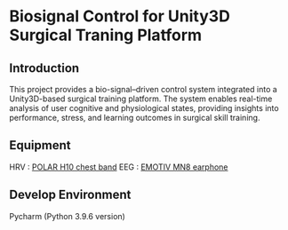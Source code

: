# Biosignal Control for Unity3D Surgical Traning Platform
## Introduction
This project provides a bio-signal–driven control system integrated into a Unity3D-based surgical training platform. The system enables real-time analysis of user cognitive and physiological states, providing insights into performance, stress, and learning outcomes in surgical skill training.
## Equipment
HRV : [POLAR H10 chest band](https://www.polar.com/uk-en/sensors/h10-heart-rate-sensor)
EEG : [EMOTIV MN8 earphone](https://www.emotiv.com/products/mn8)
## Develop Environment
Pycharm (Python 3.9.6 version)
